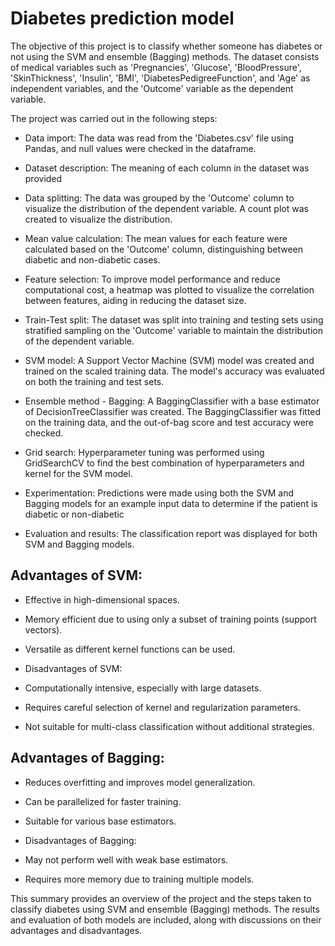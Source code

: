 # Diabetes prediction model

The objective of this project is to classify whether someone has diabetes or not using the SVM  and ensemble (Bagging) methods. The dataset consists of medical variables such as 'Pregnancies', 'Glucose', 'BloodPressure', 'SkinThickness', 'Insulin', 'BMI', 'DiabetesPedigreeFunction', and 'Age' as independent variables, and the 'Outcome' variable as the dependent variable.

The project was carried out in the following steps:

- Data import: The data was read from the 'Diabetes.csv' file using Pandas, and null values were checked in the dataframe.

- Dataset description: The meaning of each column in the dataset was provided

- Data splitting: The data was grouped by the 'Outcome' column to visualize the distribution of the dependent variable. A count plot was created to visualize the distribution.

- Mean value calculation: The mean values for each feature were calculated based on the 'Outcome' column, distinguishing between diabetic and non-diabetic cases.

- Feature selection: To improve model performance and reduce computational cost, a heatmap was plotted to visualize the correlation between features, aiding in reducing the dataset size.

- Train-Test split: The dataset was split into training and testing sets using stratified sampling on the 'Outcome' variable to maintain the distribution of the dependent variable.

- SVM model: A Support Vector Machine (SVM) model was created and trained on the scaled training data. The model's accuracy was evaluated on both the training and test sets.

- Ensemble method - Bagging: A BaggingClassifier with a base estimator of DecisionTreeClassifier was created. The BaggingClassifier was fitted on the training data, and the out-of-bag score and test accuracy were checked.

- Grid search: Hyperparameter tuning was performed using GridSearchCV to find the best combination of hyperparameters and kernel for the SVM model.

- Experimentation: Predictions were made using both the SVM and Bagging models for an example input data to determine if the patient is diabetic or non-diabetic

- Evaluation and results: The classification report was displayed for both SVM and Bagging models.

## Advantages of SVM:

- Effective in high-dimensional spaces.
- Memory efficient due to using only a subset of training points (support vectors).
- Versatile as different kernel functions can be used.
- Disadvantages of SVM:

- Computationally intensive, especially with large datasets.
- Requires careful selection of kernel and regularization parameters.
- Not suitable for multi-class classification without additional strategies.

  
## Advantages of Bagging:

- Reduces overfitting and improves model generalization.
- Can be parallelized for faster training.
- Suitable for various base estimators.
- Disadvantages of Bagging:

- May not perform well with weak base estimators.
- Requires more memory due to training multiple models.

This summary provides an overview of the project and the steps taken to classify diabetes using SVM and ensemble (Bagging) methods. The results and evaluation of both models are included, along with discussions on their advantages and disadvantages.
